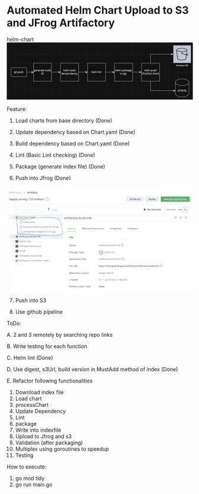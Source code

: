 
# Automated Helm Chart Upload to S3 and JFrog Artifactory

helm-chart
![helm-workflow](helm-workflow.png)


Feature:

1. Load charts from base directory (Done)

2. Update dependency based on Chart.yaml (Done)

3. Build dependency based on Chart.yaml (Done)

4. Lint (Basic Lint checking) (Done)

5. Package (generate index file) (Done)

6. Push into Jfrog (Done)

![jfrog-upload-success](jfrog-upload-success.png)


7. Push into S3

8. Use github pipeline

ToDo:

A. 2 and 3 remotely by searching repo links

B. Write testing for each function

C. Helm lint (Done)

D. Use digest, s3Url, build version in MustAdd method of index (Done)

E. Refactor following functionalities
1. Download index file
2. Load chart
3. processChart
4. Update Dependency
5. Lint
6. package
7. Write into indexfile
8. Upload to Jfrog and s3
9. Validation (after packaging)
10. Multiplex using goroutines to speedup
11. Testing

How to execute:
1. go mod tidy
3. go run main.go